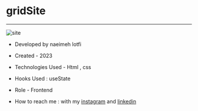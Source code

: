 # gridSite
****

![site](https://user-images.githubusercontent.com/124140214/216323260-6b472c09-1f45-49ab-a5a0-cfccc2fb285a.jpg)





<!-- ![view final](https://user-images.githubusercontent.com/109727844/204102930-fac80657-4d16-4816-b476-a88e984abefe.jpg) -->

<!-- - [Demo Project](https://naeimehlotfi.github.io/design/)-->

- Developed by naeimeh lotfi

- Created - 2023

- Technologies Used - Html , css 

- Hooks Used : useState 

- Role - Frontend

- How to reach me : with my [instagram](https://www.instagram.com/naeimeh.lotfi.web) and [linkedin](https://www.linkedin.com/in/)
